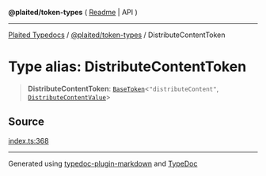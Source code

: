 **@plaited/token-types** ( [Readme](../README.md) \| API )

***

[Plaited Typedocs](../../../modules.md) / [@plaited/token-types](../modules.md) / DistributeContentToken

# Type alias: DistributeContentToken

> **DistributeContentToken**: [`BaseToken`](BaseToken.md)\<`"distributeContent"`, [`DistributeContentValue`](DistributeContentValue.md)\>

## Source

[index.ts:368](https://github.com/plaited/plaited/blob/d85458a/libs/token-types/src/index.ts#L368)

***

Generated using [typedoc-plugin-markdown](https://www.npmjs.com/package/typedoc-plugin-markdown) and [TypeDoc](https://typedoc.org/)
